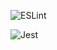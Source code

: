 ![ESLint](https://github.com/leejonghoo/super-calculator-backend/actions/workflows/eslint.yml/badge.svg)

![Jest](https://github.com/leejonghoo/super-calculator-backend/actions/workflows/jest.yml/badge.svg)
